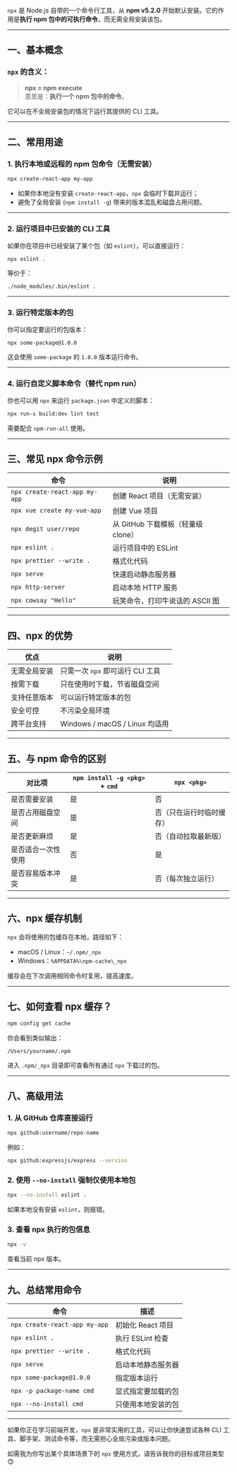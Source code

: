 `npx` 是 Node.js 自带的一个命令行工具，从 **npm v5.2.0** 开始默认安装。它的作用是**执行 npm 包中的可执行命令**，而无需全局安装该包。

---

## 一、基本概念

### `npx` 的含义：
> **npx = npm execute**  
意思是：**执行一个 npm 包中的命令**。

它可以在不全局安装包的情况下运行其提供的 CLI 工具。

---

## 二、常用用途

### 1. 执行本地或远程的 npm 包命令（无需安装）

```bash
npx create-react-app my-app
```

- 如果你本地没有安装 `create-react-app`，`npx` 会临时下载并运行；
- 避免了全局安装 (`npm install -g`) 带来的版本混乱和磁盘占用问题。

---

### 2. 运行项目中已安装的 CLI 工具

如果你在项目中已经安装了某个包（如 `eslint`），可以直接运行：

```bash
npx eslint .
```

等价于：

```bash
./node_modules/.bin/eslint .
```

---

### 3. 运行特定版本的包

你可以指定要运行的包版本：

```bash
npx some-package@1.0.0
```

这会使用 `some-package` 的 `1.0.0` 版本运行命令。

---

### 4. 运行自定义脚本命令（替代 npm run）

你也可以用 `npx` 来运行 `package.json` 中定义的脚本：

```bash
npx run-s build:dev lint test
```

需要配合 `npm-run-all` 使用。

---

## 三、常见 npx 命令示例

| 命令 | 说明 |
|------|------|
| `npx create-react-app my-app` | 创建 React 项目（无需安装） |
| `npx vue create my-vue-app` | 创建 Vue 项目 |
| `npx degit user/repo` | 从 GitHub 下载模板（轻量级 clone） |
| `npx eslint .` | 运行项目中的 ESLint |
| `npx prettier --write .` | 格式化代码 |
| `npx serve` | 快速启动静态服务器 |
| `npx http-server` | 启动本地 HTTP 服务 |
| `npx cowsay "Hello"` | 玩笑命令，打印牛说话的 ASCII 图 |

---

## 四、npx 的优势

| 优点 | 说明 |
|------|------|
| 无需全局安装 | 只需一次 `npx` 即可运行 CLI 工具 |
| 按需下载 | 只在使用时下载，节省磁盘空间 |
| 支持任意版本 | 可以运行特定版本的包 |
| 安全可控 | 不污染全局环境 |
| 跨平台支持 | Windows / macOS / Linux 均适用 |

---

## 五、与 npm 命令的区别

| 对比项 | `npm install -g <pkg>` + `cmd` | `npx <pkg>` |
|--------|-------------------------------|-------------|
| 是否需要安装 | 是 | 否 |
| 是否占用磁盘空间 | 是 | 否（只在运行时临时缓存） |
| 是否更新麻烦 | 是 | 否（自动拉取最新版） |
| 是否适合一次性使用 | 否 | 是 |
| 是否容易版本冲突 | 是 | 否（每次独立运行） |

---

## 六、npx 缓存机制

`npx` 会将使用的包缓存在本地，路径如下：

- macOS / Linux：`~/.npm/_npx`
- Windows：`%APPDATA%\npm-cache\_npx`

缓存会在下次调用相同命令时复用，提高速度。

---

## 七、如何查看 npx 缓存？

```bash
npm config get cache
```

你会看到类似输出：

```
/Users/yourname/.npm
```

进入 `.npm/_npx` 目录即可查看所有通过 `npx` 下载过的包。

---

## 八、高级用法

### 1. 从 GitHub 仓库直接运行

```bash
npx github:username/repo-name
```

例如：

```bash
npx github:expressjs/express --version
```

### 2. 使用 `--no-install` 强制仅使用本地包

```bash
npx --no-install eslint .
```

如果本地没有安装 `eslint`，则报错。

### 3. 查看 npx 执行的包信息

```bash
npx -v
```

查看当前 npx 版本。

---

## 九、总结常用命令

| 命令 | 描述 |
|------|------|
| `npx create-react-app my-app` | 初始化 React 项目 |
| `npx eslint .` | 执行 ESLint 检查 |
| `npx prettier --write .` | 格式化代码 |
| `npx serve` | 启动本地静态服务器 |
| `npx some-package@1.0.0` | 指定版本运行 |
| `npx -p package-name cmd` | 显式指定要加载的包 |
| `npx --no-install cmd` | 只使用本地安装的包 |

---

如果你正在学习前端开发，`npx` 是非常实用的工具，可以让你快速尝试各种 CLI 工具、脚手架、测试命令等，而无需担心全局污染或版本问题。

如需我为你写出某个具体场景下的 `npx` 使用方式，请告诉我你的目标或项目类型 😊